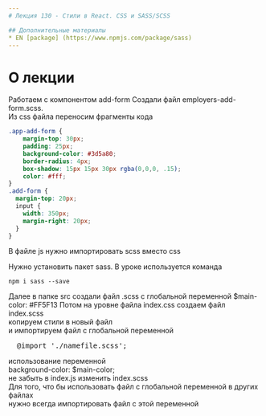 ```yaml
---  
# Лекция 130 - Стили в React. CSS и SASS/SCSS  

## Дополнительные материалы  
* EN [package] (https://www.npmjs.com/package/sass)
---  
```

# О лекции  
Работаем с компонентом add-form
Создали файл employers-add-form.scss.  
Из css файла переносим фрагменты кода
```scss
.app-add-form {
    margin-top: 30px;
    padding: 25px;
    background-color: #3d5a80;
    border-radius: 4px;
    box-shadow: 15px 15px 30px rgba(0,0,0, .15);
    color: #fff;
}
.add-form {
  margin-top: 20px;
  input {
    width: 350px;
    margin-right: 20px;
  }
}  
```  
В файле js нужно импортировать scss вместо css

Нужно установить пакет sass. В уроке используется команда 
```shell
npm i sass --save
```
Далее в папке src создали файл .scss с глобальной переменной 
$main-color: #FF5F13
Потом на уровне файла index.css создаем файл index.scss  
копируем стили в новый файл  
и импортируем файл с глобальной переменной  
<pre>
  @import './namefile.scss';
</pre>
использование переменной  
background-color: $main-color;  
не забыть в index.js изменить index.scss  
Для того, что бы использовать файл с глобальной переменной в других файлах  
нужно всегда импортировать файл с этой переменной